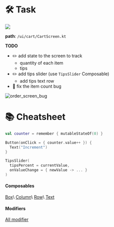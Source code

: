 # 🛠️ Task 

<img src="https://github.com/SGabriel-DigitalStack/compose2024/assets/160568109/13fe7533-21c1-46c0-b969-99bf859b77b4"/>

**path**: `/ui/cart/CartScreen.kt`

**TODO**
- ✏️ add state to the screen to track
  -  quantity of each item
  -  tips
- ✏️ add tips slider (use `TipsSlider` Composable)
  - add tips text row
- 🐞 fix the item count bug
  
![order_screen_bug](https://github.com/SGabriel-DigitalStack/compose2024/assets/160568109/6b674ae3-22af-4c1e-80ca-659ea99cf3e3)

# 📚 Cheatsheet
```kotlin
val counter = remember { mutableStateOf(0) }

Button(onClick = { counter.value++ }) {
  Text("Increment")
}
```

```kotlin
TipsSlider(
  tipsPercent = currentValue,
  onValueChange = { newValue -> ... }
)
```

#### Composables

[Box](https://developer.android.com/reference/kotlin/androidx/compose/foundation/layout/package-summary#Box(androidx.compose.ui.Modifier))\
[Column](https://developer.android.com/reference/kotlin/androidx/compose/foundation/layout/package-summary#Column(androidx.compose.ui.Modifier,androidx.compose.foundation.layout.Arrangement.Vertical,androidx.compose.ui.Alignment.Horizontal,kotlin.Function1))\
[Row](https://developer.android.com/reference/kotlin/androidx/compose/foundation/layout/package-summary#Row(androidx.compose.ui.Modifier,androidx.compose.foundation.layout.Arrangement.Horizontal,androidx.compose.ui.Alignment.Vertical,kotlin.Function1))\
[Text](https://developer.android.com/reference/kotlin/androidx/compose/material/package-summary#Text(kotlin.String,androidx.compose.ui.Modifier,androidx.compose.ui.graphics.Color,androidx.compose.ui.unit.TextUnit,androidx.compose.ui.text.font.FontStyle,androidx.compose.ui.text.font.FontWeight,androidx.compose.ui.text.font.FontFamily,androidx.compose.ui.unit.TextUnit,androidx.compose.ui.text.style.TextDecoration,androidx.compose.ui.text.style.TextAlign,androidx.compose.ui.unit.TextUnit,androidx.compose.ui.text.style.TextOverflow,kotlin.Boolean,kotlin.Int,kotlin.Int,kotlin.Function1,androidx.compose.ui.text.TextStyle))

#### Modifiers

[All modifier](https://developer.android.com/jetpack/compose/modifiers-list)
